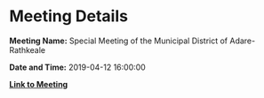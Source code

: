 # Meeting Details

**Meeting Name:** Special Meeting of the Municipal District of Adare-Rathkeale

**Date and Time:** 2019-04-12 16:00:00

**[Link to Meeting](https://www.limerick.ie/council/whats-on/special-meeting-municipal-district-adare-rathkeale-16)**
